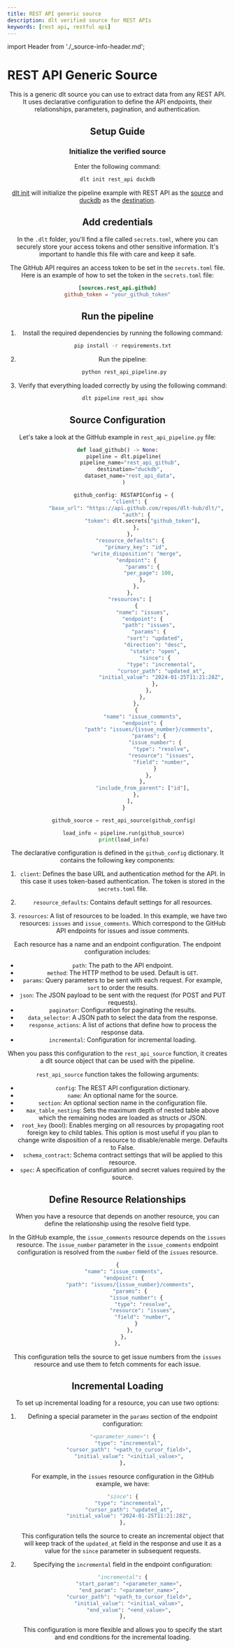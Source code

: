 ```yaml
---
title: REST API generic source
description: dlt verified source for REST APIs
keywords: [rest api, restful api]
---
```

import Header from './_source-info-header.md';

# REST API Generic Source

<Header/>

This is a generic dlt source you can use to extract data from any REST API. It uses declarative configuration to define the API endpoints, their relationships, parameters, pagination, and authentication.

## Setup Guide

### Initialize the verified source

Enter the following command:

   ```sh
   dlt init rest_api duckdb
   ```

[dlt init](../../reference/command-line-interface) will initialize the pipeline example with REST API as the [source](../../general-usage/source) and [duckdb](../destinations/duckdb.md) as the [destination](../destinations).

## Add credentials

In the `.dlt` folder, you'll find a file called `secrets.toml`, where you can securely store your access tokens and other sensitive information. It's important to handle this file with care and keep it safe.

The GitHub API requires an access token to be set in the `secrets.toml` file.
Here is an example of how to set the token in the `secrets.toml` file:

```toml
[sources.rest_api.github]
github_token = "your_github_token"
```

## Run the pipeline

1. Install the required dependencies by running the following command:

   ```sh
   pip install -r requirements.txt
   ```

2. Run the pipeline:

   ```sh
    python rest_api_pipeline.py
    ```

3. Verify that everything loaded correctly by using the following command:

    ```sh
    dlt pipeline rest_api show
    ```

## Source Configuration

Let's take a look at the GitHub example in `rest_api_pipeline.py` file:

```python
def load_github() -> None:
    pipeline = dlt.pipeline(
        pipeline_name="rest_api_github",
        destination="duckdb",
        dataset_name="rest_api_data",
    )

    github_config: RESTAPIConfig = {
        "client": {
            "base_url": "https://api.github.com/repos/dlt-hub/dlt/",
            "auth": {
                "token": dlt.secrets["github_token"],
            },
        },
        "resource_defaults": {
            "primary_key": "id",
            "write_disposition": "merge",
            "endpoint": {
                "params": {
                    "per_page": 100,
                },
            },
        },
        "resources": [
            {
                "name": "issues",
                "endpoint": {
                    "path": "issues",
                    "params": {
                        "sort": "updated",
                        "direction": "desc",
                        "state": "open",
                        "since": {
                            "type": "incremental",
                            "cursor_path": "updated_at",
                            "initial_value": "2024-01-25T11:21:28Z",
                        },
                    },
                },
            },
            {
                "name": "issue_comments",
                "endpoint": {
                    "path": "issues/{issue_number}/comments",
                    "params": {
                        "issue_number": {
                            "type": "resolve",
                            "resource": "issues",
                            "field": "number",
                        }
                    },
                },
                "include_from_parent": ["id"],
            },
        ],
    }

    github_source = rest_api_source(github_config)

    load_info = pipeline.run(github_source)
    print(load_info)
```

The declarative configuration is defined in the `github_config` dictionary. It contains the following key components:

1. `client`: Defines the base URL and authentication method for the API. In this case it uses token-based authentication. The token is stored in the `secrets.toml` file.

2. `resource_defaults`: Contains default settings for all resources.

3. `resources`: A list of resources to be loaded. In this example, we have two resources: `issues` and `issue_comments`. Which correspond to the GitHub API endpoints for issues and issue comments.

Each resource has a name and an endpoint configuration. The endpoint configuration includes:

- `path`: The path to the API endpoint.
- `method`: The HTTP method to be used. Default is `GET`.
- `params`: Query parameters to be sent with each request. For example, `sort` to order the results.
- `json`: The JSON payload to be sent with the request (for POST and PUT requests).
- `paginator`: Configuration for paginating the results.
- `data_selector`: A JSON path to select the data from the response.
- `response_actions`: A list of actions that define how to process the response data.
- `incremental`: Configuration for incremental loading.

When you pass this configuration to the `rest_api_source` function, it creates a dlt source object that can be used with the pipeline.

`rest_api_source` function takes the following arguments:

- `config`: The REST API configuration dictionary.
- `name`: An optional name for the source.
- `section`: An optional section name in the configuration file.
- `max_table_nesting`: Sets the maximum depth of nested table above which the remaining nodes are loaded as structs or JSON.
- `root_key` (bool): Enables merging on all resources by propagating root foreign key to child tables. This option is most useful if you plan to change write disposition of a resource to disable/enable merge. Defaults to False.
- `schema_contract`: Schema contract settings that will be applied to this resource.
- `spec`: A specification of configuration and secret values required by the source.

## Define Resource Relationships

When you have a resource that depends on another resource, you can define the relationship using the resolve field type.

In the GitHub example, the `issue_comments` resource depends on the `issues` resource. The `issue_number` parameter in the `issue_comments` endpoint configuration is resolved from the `number` field of the `issues` resource.

```python
{
    "name": "issue_comments",
    "endpoint": {
        "path": "issues/{issue_number}/comments",
        "params": {
            "issue_number": {
                "type": "resolve",
                "resource": "issues",
                "field": "number",
            }
        },
    },
},
```

This configuration tells the source to get issue numbers from the `issues` resource and use them to fetch comments for each issue.

## Incremental Loading

To set up incremental loading for a resource, you can use two options:

1. Defining a special parameter in the `params` section of the endpoint configuration:

    ```python
    "<parameter_name>": {
        "type": "incremental",
        "cursor_path": "<path_to_cursor_field>",
        "initial_value": "<initial_value>",
    },
    ```

    For example, in the `issues` resource configuration in the GitHub example, we have:

    ```python
    "since": {
        "type": "incremental",
        "cursor_path": "updated_at",
        "initial_value": "2024-01-25T11:21:28Z",
    },
    ```

    This configuration tells the source to create an incremental object that will keep track of the `updated_at` field in the response and use it as a value for the `since` parameter in subsequent requests.

2. Specifying the `incremental` field in the endpoint configuration:

    ```python
    "incremental": {
        "start_param": "<parameter_name>",
        "end_param": "<parameter_name>",
        "cursor_path": "<path_to_cursor_field>",
        "initial_value": "<initial_value>",
        "end_value": "<end_value>",
    },
    ```

    This configuration is more flexible and allows you to specify the start and end conditions for the incremental loading.

